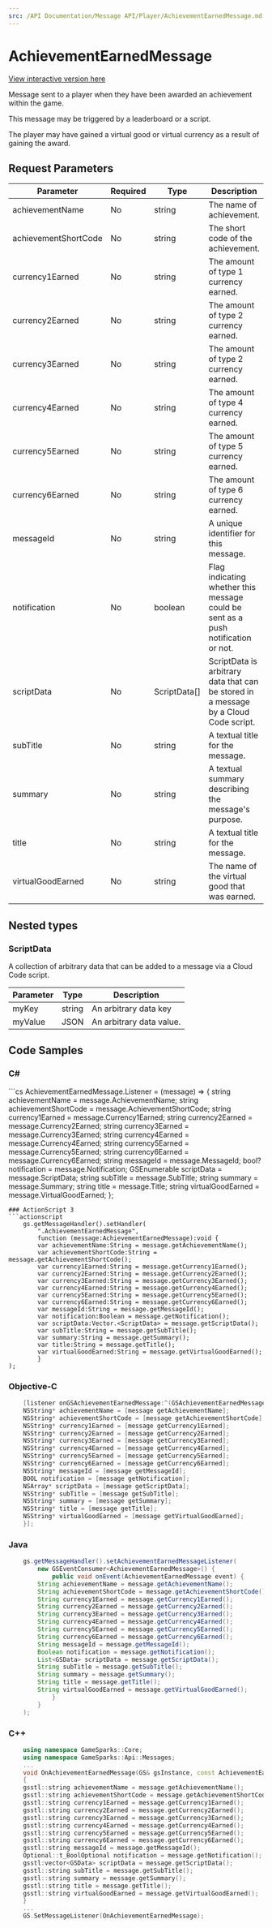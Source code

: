 ```yaml
---
src: /API Documentation/Message API/Player/AchievementEarnedMessage.md
---
```


# AchievementEarnedMessage

<a href="https://api.gamesparks.net/#achievementearnedmessage" target="_gsapi">View interactive version here</a>


Message sent to a player when they have been awarded an achievement within the game.

This message may be triggered by a leaderboard or a script.

The player may have gained a virtual good or virtual currency as a result of gaining the award.


## Request Parameters

Parameter | Required | Type | Description
--------- | -------- | ---- | -----------
achievementName | No | string | The name of achievement.
achievementShortCode | No | string | The short code of the achievement.
currency1Earned | No | string | The amount of type 1 currency earned.
currency2Earned | No | string | The amount of type 2 currency earned.
currency3Earned | No | string | The amount of type 2 currency earned.
currency4Earned | No | string | The amount of type 4 currency earned.
currency5Earned | No | string | The amount of type 5 currency earned.
currency6Earned | No | string | The amount of type 6 currency earned.
messageId | No | string | A unique identifier for this message.
notification | No | boolean | Flag indicating whether this message could be sent as a push notification or not.
scriptData | No | ScriptData[] | ScriptData is arbitrary data that can be stored in a message by a Cloud Code script.
subTitle | No | string | A textual title for the message.
summary | No | string | A textual summary describing the message's purpose.
title | No | string | A textual title for the message.
virtualGoodEarned | No | string | The name of the virtual good that was earned.

## Nested types

### ScriptData

A collection of arbitrary data that can be added to a message via a Cloud Code script.

Parameter | Type | Description
--------- | ---- | -----------
myKey | string | An arbitrary data key
myValue | JSON | An arbitrary data value.


## Code Samples

<h3>C#</h3>
```cs
	AchievementEarnedMessage.Listener = (message) => {
	string achievementName = message.AchievementName; 
	string achievementShortCode = message.AchievementShortCode; 
	string currency1Earned = message.Currency1Earned; 
	string currency2Earned = message.Currency2Earned; 
	string currency3Earned = message.Currency3Earned; 
	string currency4Earned = message.Currency4Earned; 
	string currency5Earned = message.Currency5Earned; 
	string currency6Earned = message.Currency6Earned; 
	string messageId = message.MessageId; 
	bool? notification = message.Notification; 
	GSEnumerable<GSData> scriptData = message.ScriptData; 
	string subTitle = message.SubTitle; 
	string summary = message.Summary; 
	string title = message.Title; 
	string virtualGoodEarned = message.VirtualGoodEarned; 
	};

```
### ActionScript 3
```actionscript
	gs.getMessageHandler().setHandler(
		".AchievementEarnedMessage",
		function (message:AchievementEarnedMessage):void {
		var achievementName:String = message.getAchievementName(); 
		var achievementShortCode:String = message.getAchievementShortCode(); 
		var currency1Earned:String = message.getCurrency1Earned(); 
		var currency2Earned:String = message.getCurrency2Earned(); 
		var currency3Earned:String = message.getCurrency3Earned(); 
		var currency4Earned:String = message.getCurrency4Earned(); 
		var currency5Earned:String = message.getCurrency5Earned(); 
		var currency6Earned:String = message.getCurrency6Earned(); 
		var messageId:String = message.getMessageId(); 
		var notification:Boolean = message.getNotification(); 
		var scriptData:Vector.<ScriptData> = message.getScriptData(); 
		var subTitle:String = message.getSubTitle(); 
		var summary:String = message.getSummary(); 
		var title:String = message.getTitle(); 
		var virtualGoodEarned:String = message.getVirtualGoodEarned(); 
		}
);

```
### Objective-C
```objectivec
	[listener onGSAchievementEarnedMessage:^(GSAchievementEarnedMessage* message) {
	NSString* achievementName = [message getAchievementName]; 
	NSString* achievementShortCode = [message getAchievementShortCode]; 
	NSString* currency1Earned = [message getCurrency1Earned]; 
	NSString* currency2Earned = [message getCurrency2Earned]; 
	NSString* currency3Earned = [message getCurrency3Earned]; 
	NSString* currency4Earned = [message getCurrency4Earned]; 
	NSString* currency5Earned = [message getCurrency5Earned]; 
	NSString* currency6Earned = [message getCurrency6Earned]; 
	NSString* messageId = [message getMessageId]; 
	BOOL notification = [message getNotification]; 
	NSArray* scriptData = [message getScriptData]; 
	NSString* subTitle = [message getSubTitle]; 
	NSString* summary = [message getSummary]; 
	NSString* title = [message getTitle]; 
	NSString* virtualGoodEarned = [message getVirtualGoodEarned]; 
	}];

```
### Java
```java
	gs.getMessageHandler().setAchievementEarnedMessageListener(
		new GSEventConsumer<AchievementEarnedMessage>() {
			public void onEvent(AchievementEarnedMessage event) {
		String achievementName = message.getAchievementName(); 
		String achievementShortCode = message.getAchievementShortCode(); 
		String currency1Earned = message.getCurrency1Earned(); 
		String currency2Earned = message.getCurrency2Earned(); 
		String currency3Earned = message.getCurrency3Earned(); 
		String currency4Earned = message.getCurrency4Earned(); 
		String currency5Earned = message.getCurrency5Earned(); 
		String currency6Earned = message.getCurrency6Earned(); 
		String messageId = message.getMessageId(); 
		Boolean notification = message.getNotification(); 
		List<GSData> scriptData = message.getScriptData(); 
		String subTitle = message.getSubTitle(); 
		String summary = message.getSummary(); 
		String title = message.getTitle(); 
		String virtualGoodEarned = message.getVirtualGoodEarned(); 
			}
		}
	);
```
### C++
```cpp
	using namespace GameSparks::Core;
	using namespace GameSparks::Api::Messages;
	...
	void OnAchievementEarnedMessage(GS& gsInstance, const AchievementEarnedMessage& message)
	{
	gsstl::string achievementName = message.getAchievementName(); 
	gsstl::string achievementShortCode = message.getAchievementShortCode(); 
	gsstl::string currency1Earned = message.getCurrency1Earned(); 
	gsstl::string currency2Earned = message.getCurrency2Earned(); 
	gsstl::string currency3Earned = message.getCurrency3Earned(); 
	gsstl::string currency4Earned = message.getCurrency4Earned(); 
	gsstl::string currency5Earned = message.getCurrency5Earned(); 
	gsstl::string currency6Earned = message.getCurrency6Earned(); 
	gsstl::string messageId = message.getMessageId(); 
	Optional::t_BoolOptional notification = message.getNotification(); 
	gsstl:vector<GSData> scriptData = message.getScriptData(); 
	gsstl::string subTitle = message.getSubTitle(); 
	gsstl::string summary = message.getSummary(); 
	gsstl::string title = message.getTitle(); 
	gsstl::string virtualGoodEarned = message.getVirtualGoodEarned(); 
	}
	...
	GS.SetMessageListener(OnAchievementEarnedMessage);
```


